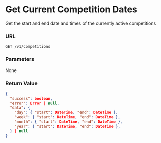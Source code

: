 # Get Current Competition Dates

Get the start and end date and times of the currently active competitions

### URL

`GET /v1/competitions`

### Parameters

None

### Return Value

```json
{
  "success": boolean,
  "error": Error | null,
  "data": {
    "day": { "start": DateTime, "end": DateTime },
    "week": { "start": DateTime, "end": DateTime },
    "month": { "start": DateTime, "end": DateTime },
    "year": { "start": DateTime, "end": DateTime },
  } | null
}
```